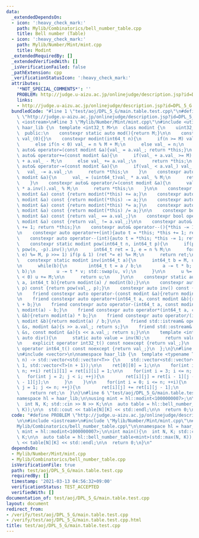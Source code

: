 ```yaml
---
data:
  _extendedDependsOn:
  - icon: ':heavy_check_mark:'
    path: Mylib/Combinatorics/bell_number_table.cpp
    title: Bell number (Table)
  - icon: ':heavy_check_mark:'
    path: Mylib/Number/Mint/mint.cpp
    title: Modint
  _extendedRequiredBy: []
  _extendedVerifiedWith: []
  _isVerificationFailed: false
  _pathExtension: cpp
  _verificationStatusIcon: ':heavy_check_mark:'
  attributes:
    '*NOT_SPECIAL_COMMENTS*': ''
    PROBLEM: http://judge.u-aizu.ac.jp/onlinejudge/description.jsp?id=DPL_5_G
    links:
    - http://judge.u-aizu.ac.jp/onlinejudge/description.jsp?id=DPL_5_G
  bundledCode: "#line 1 \"test/aoj/DPL_5_G/main.table.test.cpp\"\n#define PROBLEM\
    \ \"http://judge.u-aizu.ac.jp/onlinejudge/description.jsp?id=DPL_5_G\"\n\n#include\
    \ <iostream>\n#line 3 \"Mylib/Number/Mint/mint.cpp\"\n#include <utility>\n\nnamespace\
    \ haar_lib {\n  template <int32_t M>\n  class modint {\n    uint32_t val_;\n\n\
    \  public:\n    constexpr static auto mod(){return M;}\n\n    constexpr modint():\
    \ val_(0){}\n    constexpr modint(int64_t n){\n      if(n >= M) val_ = n % M;\n\
    \      else if(n < 0) val_ = n % M + M;\n      else val_ = n;\n    }\n\n    constexpr\
    \ auto& operator=(const modint &a){val_ = a.val_; return *this;}\n    constexpr\
    \ auto& operator+=(const modint &a){\n      if(val_ + a.val_ >= M) val_ = (uint64_t)val_\
    \ + a.val_ - M;\n      else val_ += a.val_;\n      return *this;\n    }\n    constexpr\
    \ auto& operator-=(const modint &a){\n      if(val_ < a.val_) val_ += M;\n   \
    \   val_ -= a.val_;\n      return *this;\n    }\n    constexpr auto& operator*=(const\
    \ modint &a){\n      val_ = (uint64_t)val_ * a.val_ % M;\n      return *this;\n\
    \    }\n    constexpr auto& operator/=(const modint &a){\n      val_ = (uint64_t)val_\
    \ * a.inv().val_ % M;\n      return *this;\n    }\n\n    constexpr auto operator+(const\
    \ modint &a) const {return modint(*this) += a;}\n    constexpr auto operator-(const\
    \ modint &a) const {return modint(*this) -= a;}\n    constexpr auto operator*(const\
    \ modint &a) const {return modint(*this) *= a;}\n    constexpr auto operator/(const\
    \ modint &a) const {return modint(*this) /= a;}\n\n    constexpr bool operator==(const\
    \ modint &a) const {return val_ == a.val_;}\n    constexpr bool operator!=(const\
    \ modint &a) const {return val_ != a.val_;}\n\n    constexpr auto& operator++(){*this\
    \ += 1; return *this;}\n    constexpr auto& operator--(){*this -= 1; return *this;}\n\
    \n    constexpr auto operator++(int){auto t = *this; *this += 1; return t;}\n\
    \    constexpr auto operator--(int){auto t = *this; *this -= 1; return t;}\n\n\
    \    constexpr static modint pow(int64_t n, int64_t p){\n      if(p < 0) return\
    \ pow(n, -p).inv();\n\n      int64_t ret = 1, e = n % M;\n      for(; p; (e *=\
    \ e) %= M, p >>= 1) if(p & 1) (ret *= e) %= M;\n      return ret;\n    }\n\n \
    \   constexpr static modint inv(int64_t a){\n      int64_t b = M, u = 1, v = 0;\n\
    \n      while(b){\n        int64_t t = a / b;\n        a -= t * b; std::swap(a,\
    \ b);\n        u -= t * v; std::swap(u, v);\n      }\n\n      u %= M;\n      if(u\
    \ < 0) u += M;\n\n      return u;\n    }\n\n    constexpr static auto frac(int64_t\
    \ a, int64_t b){return modint(a) / modint(b);}\n\n    constexpr auto pow(int64_t\
    \ p) const {return pow(val_, p);}\n    constexpr auto inv() const {return inv(val_);}\n\
    \n    friend constexpr auto operator-(const modint &a){return modint(M - a.val_);}\n\
    \n    friend constexpr auto operator+(int64_t a, const modint &b){return modint(a)\
    \ + b;}\n    friend constexpr auto operator-(int64_t a, const modint &b){return\
    \ modint(a) - b;}\n    friend constexpr auto operator*(int64_t a, const modint\
    \ &b){return modint(a) * b;}\n    friend constexpr auto operator/(int64_t a, const\
    \ modint &b){return modint(a) / b;}\n\n    friend std::istream& operator>>(std::istream\
    \ &s, modint &a){s >> a.val_; return s;}\n    friend std::ostream& operator<<(std::ostream\
    \ &s, const modint &a){s << a.val_; return s;}\n\n    template <int N>\n    static\
    \ auto div(){\n      static auto value = inv(N);\n      return value;\n    }\n\
    \n    explicit operator int32_t() const noexcept {return val_;}\n    explicit\
    \ operator int64_t() const noexcept {return val_;}\n  };\n}\n#line 2 \"Mylib/Combinatorics/bell_number_table.cpp\"\
    \n#include <vector>\n\nnamespace haar_lib {\n  template <typename T>\n  auto bell_number_table(int\
    \ n) -> std::vector<std::vector<T>> {\n    std::vector<std::vector<T>> ret(n +\
    \ 1, std::vector<T>(n + 1));\n\n    ret[0][0] = 1;\n\n    for(int i = 1; i <=\
    \ n; ++i) ret[i][1] = ret[i][i] = 1;\n\n    for(int i = 3; i <= n; ++i){\n   \
    \   for(int j = 2; j < i; ++j){\n        ret[i][j] = ret[i - 1][j - 1] + j * ret[i\
    \ - 1][j];\n      }\n    }\n\n    for(int i = 0; i <= n; ++i){\n      for(int\
    \ j = 1; j <= n; ++j){\n        ret[i][j] += ret[i][j - 1];\n      }\n    }\n\n\
    \    return ret;\n  }\n}\n#line 6 \"test/aoj/DPL_5_G/main.table.test.cpp\"\n\n\
    namespace hl = haar_lib;\n\nusing mint = hl::modint<1000000007>;\n\nint main(){\n\
    \  int N, K; std::cin >> N >> K;\n\n  auto table = hl::bell_number_table<mint>(std::max(N,\
    \ K));\n\n  std::cout << table[N][K] << std::endl;\n\n  return 0;\n}\n"
  code: "#define PROBLEM \"http://judge.u-aizu.ac.jp/onlinejudge/description.jsp?id=DPL_5_G\"\
    \n\n#include <iostream>\n#include \"Mylib/Number/Mint/mint.cpp\"\n#include \"\
    Mylib/Combinatorics/bell_number_table.cpp\"\n\nnamespace hl = haar_lib;\n\nusing\
    \ mint = hl::modint<1000000007>;\n\nint main(){\n  int N, K; std::cin >> N >>\
    \ K;\n\n  auto table = hl::bell_number_table<mint>(std::max(N, K));\n\n  std::cout\
    \ << table[N][K] << std::endl;\n\n  return 0;\n}\n"
  dependsOn:
  - Mylib/Number/Mint/mint.cpp
  - Mylib/Combinatorics/bell_number_table.cpp
  isVerificationFile: true
  path: test/aoj/DPL_5_G/main.table.test.cpp
  requiredBy: []
  timestamp: '2021-03-13 04:56:32+09:00'
  verificationStatus: TEST_ACCEPTED
  verifiedWith: []
documentation_of: test/aoj/DPL_5_G/main.table.test.cpp
layout: document
redirect_from:
- /verify/test/aoj/DPL_5_G/main.table.test.cpp
- /verify/test/aoj/DPL_5_G/main.table.test.cpp.html
title: test/aoj/DPL_5_G/main.table.test.cpp
---
```

